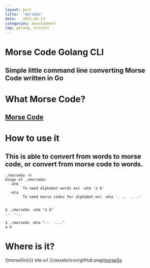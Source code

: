 ```yaml
---
layout: post
title:  "morseGo"
date:   2015-09-13
categories: development
tag: golang, project
---
```


# Morse Code Golang CLI

## Simple little command line converting Morse Code written in Go

# What Morse Code?

## [Morse Code](https://en.wikipedia.org/wiki/Morse_code)

# How to use it

## This is able to convert from words to morse code, or convert from morse code to words.
```
./morseGo -h
Usage of ./morseGo:
  -atm
        To need Alphabet words ex) -atm 'a b'
  -mta
        To need morse codes for alphabet ex) -mta '. .-  . .-'


$ ./morseGo -atm "a b"
.-  -...

$ ./morseGo -mta ".-  -..."
a b
```

# Where is it?
![morseGo]({{ site.url }}/assets/icon/gitHub.png)[morseGo](https://github.com/hellworld-io/morseGo)
